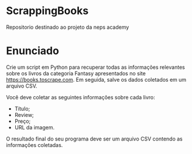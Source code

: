# ScrappingBooks
Repositorio destinado ao projeto da neps academy

# Enunciado

Crie um script em Python para recuperar todas as informações relevantes sobre os livros da categoria Fantasy apresentados no site https://books.toscrape.com. Em seguida, salve os dados coletados em um arquivo CSV.

Você deve coletar as seguintes informações sobre cada livro:

- Título;
- Review;
- Preço;
- URL da imagem.

O resultado final do seu programa deve ser um arquivo CSV contendo as informações coletadas.
